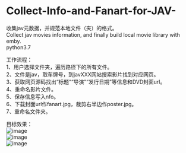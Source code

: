 # Collect-Info-and-Fanart-for-JAV-
收集jav元数据，并规范本地文件（夹）的格式。  
Collect jav movies information, and finally build local movie library with emby.  
python3.7  

工作流程：  
1、用户选择文件夹，遍历路径下的所有文件。  
2、文件是jav，取车牌号，到javXXX网站搜索影片找到对应网页。  
3、获取网页源码找出“标题”“导演”“发行日期”等信息和DVD封面url。  
4、重命名影片文件。  
5、保存信息写入nfo。  
6、下载封面url作fanart.jpg，裁剪右半边作poster.jpg。  
7、重命名文件夹。  

目标效果：  
![image](https://github.com/junerain123/Collect-Info-and-Fanart-for-JAV-/blob/master/images/图片1.png)  
![image](https://github.com/junerain123/Collect-Info-and-Fanart-for-JAV-/blob/master/images/图片2.png)  
![image](https://github.com/junerain123/Collect-Info-and-Fanart-for-JAV-/blob/master/images/图片3.png)  
